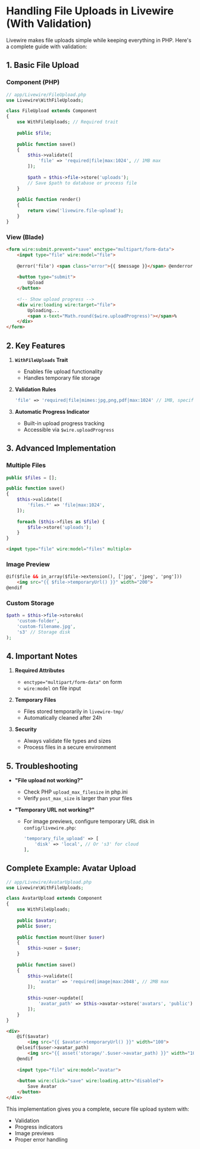 # **Handling File Uploads in Livewire (With Validation)**

Livewire makes file uploads simple while keeping everything in PHP. Here's a complete guide with validation:

## **1. Basic File Upload**

### **Component (PHP)**
```php
// app/Livewire/FileUpload.php
use Livewire\WithFileUploads;

class FileUpload extends Component
{
    use WithFileUploads; // Required trait
    
    public $file;
    
    public function save()
    {
        $this->validate([
            'file' => 'required|file|max:1024', // 1MB max
        ]);
        
        $path = $this->file->store('uploads');
        // Save $path to database or process file
    }
    
    public function render()
    {
        return view('livewire.file-upload');
    }
}
```

### **View (Blade)**
```html
<form wire:submit.prevent="save" enctype="multipart/form-data">
    <input type="file" wire:model="file">
    
    @error('file') <span class="error">{{ $message }}</span> @enderror
    
    <button type="submit">
        Upload
    </button>
    
    <!-- Show upload progress -->
    <div wire:loading wire:target="file">
        Uploading... 
        <span x-text="Math.round($wire.uploadProgress)"></span>%
    </div>
</form>
```

## **2. Key Features**

1. **`WithFileUploads` Trait**
   - Enables file upload functionality
   - Handles temporary file storage

2. **Validation Rules**
   ```php
   'file' => 'required|file|mimes:jpg,png,pdf|max:1024' // 1MB, specific types
   ```

3. **Automatic Progress Indicator**
   - Built-in upload progress tracking
   - Accessible via `$wire.uploadProgress`

## **3. Advanced Implementation**

### **Multiple Files**
```php
public $files = [];

public function save()
{
    $this->validate([
        'files.*' => 'file|max:1024',
    ]);
    
    foreach ($this->files as $file) {
        $file->store('uploads');
    }
}
```
```html
<input type="file" wire:model="files" multiple>
```

### **Image Preview**
```html
@if($file && in_array($file->extension(), ['jpg', 'jpeg', 'png']))
    <img src="{{ $file->temporaryUrl() }}" width="200">
@endif
```

### **Custom Storage**
```php
$path = $this->file->storeAs(
    'custom-folder',
    'custom-filename.jpg',
    's3' // Storage disk
);
```

## **4. Important Notes**

1. **Required Attributes**
   - `enctype="multipart/form-data"` on form
   - `wire:model` on file input

2. **Temporary Files**
   - Files stored temporarily in `livewire-tmp/`
   - Automatically cleaned after 24h

3. **Security**
   - Always validate file types and sizes
   - Process files in a secure environment

## **5. Troubleshooting**

- **"File upload not working?"**
  - Check PHP `upload_max_filesize` in php.ini
  - Verify `post_max_size` is larger than your files

- **"Temporary URL not working?"**
  - For image previews, configure temporary URL disk in `config/livewire.php`:
    ```php
    'temporary_file_upload' => [
        'disk' => 'local', // Or 's3' for cloud
    ],
    ```

## **Complete Example: Avatar Upload**

```php
// app/Livewire/AvatarUpload.php
use Livewire\WithFileUploads;

class AvatarUpload extends Component
{
    use WithFileUploads;
    
    public $avatar;
    public $user;
    
    public function mount(User $user)
    {
        $this->user = $user;
    }
    
    public function save()
    {
        $this->validate([
            'avatar' => 'required|image|max:2048', // 2MB max
        ]);
        
        $this->user->update([
            'avatar_path' => $this->avatar->store('avatars', 'public')
        ]);
    }
}
```
```html
<div>
    @if($avatar)
        <img src="{{ $avatar->temporaryUrl() }}" width="100">
    @elseif($user->avatar_path)
        <img src="{{ asset('storage/'.$user->avatar_path) }}" width="100">
    @endif
    
    <input type="file" wire:model="avatar">
    
    <button wire:click="save" wire:loading.attr="disabled">
        Save Avatar
    </button>
</div>
```

This implementation gives you a complete, secure file upload system with:
- Validation
- Progress indicators
- Image previews
- Proper error handling